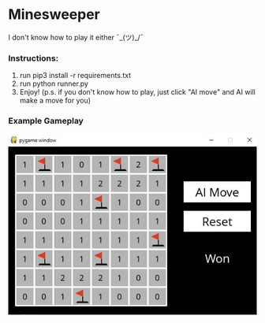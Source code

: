 # Minesweeper
I don't know how to play it either ¯\_(ツ)_/¯
### Instructions:
1. run pip3 install -r requirements.txt
2. run python runner.py
3. Enjoy!
(p.s. if you don't know how to play, just click "AI move" and AI will make a move for you)

### Example Gameplay
![Gameplay](https://github.com/Legedith/Minesweeper/blob/master/mines.JPG "MINES")
